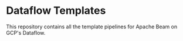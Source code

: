 # Dataflow Templates

This repository contains all the template pipelines for Apache Beam on GCP's Dataflow.
